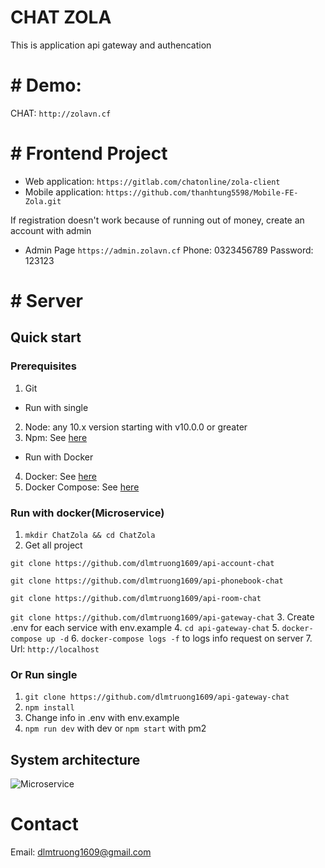 # CHAT ZOLA

This is application api gateway and authencation
# # Demo: 
CHAT: `http://zolavn.cf`

# # Frontend Project
- Web application: `https://gitlab.com/chatonline/zola-client`
- Mobile application: `https://github.com/thanhtung5598/Mobile-FE-Zola.git`

If registration doesn't work because of running out of money, create an account with admin
- Admin Page `https://admin.zolavn.cf` 
  Phone: 0323456789
  Password: 123123
# # Server
## Quick start
### Prerequisites

1. Git
- Run with single
2. Node: any 10.x version starting with v10.0.0 or greater
3. Npm: See [here](https://www.npmjs.com/)
- Run with Docker
4. Docker: See [here](https://www.docker.com/get-started)
5. Docker Compose: See [here](https://docs.docker.com/compose/install/)
### Run with docker(Microservice)
1. `mkdir ChatZola && cd ChatZola`
2. Get all project

`git clone https://github.com/dlmtruong1609/api-account-chat`

`git clone https://github.com/dlmtruong1609/api-phonebook-chat`

`git clone https://github.com/dlmtruong1609/api-room-chat`


`git clone https://github.com/dlmtruong1609/api-gateway-chat`
3. Create .env for each service with env.example
4. `cd api-gateway-chat`
5. `docker-compose up -d`
6. `docker-compose logs -f` to logs info request on server
7. Url: `http://localhost`

### Or Run single
1. `git clone https://github.com/dlmtruong1609/api-gateway-chat`
2. `npm install`
3. Change info in .env with env.example
4. `npm run dev` with dev or `npm start` with pm2 

## System architecture
![Microservice](https://minhtruong.s3.ap-southeast-1.amazonaws.com/de584886-3652-4e43-9151-4c72d588f404.png)

# Contact
Email: dlmtruong1609@gmail.com
